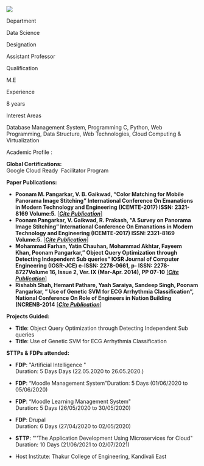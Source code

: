 [![](/sites/default/files/styles/faculty_images/public/2022-09/Poonam.png?itok=lFKJDNNt)](/sites/default/files/2022-09/Poonam.png)

Department

Data Science

Designation

Assistant Professor

Qualification

M.E

Experience

8 years

Interest Areas

Database Management System, Programming C, Python, Web Programming, Data Structure, Web Technologies, Cloud Computing & Virtualization

Academic Profile :

**Global Certifications:**  
Google Cloud Ready  Facilitator Program

**Paper Publications:**

* **Poonam M. Pangarkar, V. B. Gaikwad, “Color Matching for Mobile Panorama Image Stitching” International Conference On Emanations in Modern Technology and Engineering (ICEMTE-2017) ISSN: 2321-8169 Volume:5.** [[***Cite Publication***]](https://ijritcc.org/download/conferences/ICEMTE_2017/Track_1_(CSE)/1490852522_30-03-2017.pdf)
* **Poonam Pangarkar, V. Gaikwad, R. Prakash, “A Survey on Panorama Image Stitching” International Conference On Emanations in Modern Technology and Engineering (ICEMTE-2017) ISSN: 2321-8169 Volume:5.** [[***Cite Publication***]](https://www.semanticscholar.org/paper/A-Survey-on-Panorama-Image-Stitching-Pangarkar-Gaikwad/eda4ba8a9c066bc3a9658bb8ea5eac17179820d6#paper-header)
* **Mohammad Farhan, Yatin Chauhan, Mohammad Akhtar, Fayeem Khan, Poonam Pangarkar,” Object Query Optimization through Detecting Independent Sub queries” IOSR Journal of Computer Engineering (IOSR-JCE) e-ISSN: 2278-0661, p- ISSN: 2278-8727Volume 16, Issue 2, Ver. IX (Mar-Apr. 2014), PP 07-10** [[***Cite Publication***]](https://www.iosrjournals.org/iosr-jce/papers/Vol16-issue2/Version-9/B016290710.pdf)
* **Rishabh Shah, Hemant Pathare, Yash Saraiya, Sandeep Singh, Poonam Pangarkar, ” Use of Genetic SVM for ECG Arrhythmia Classification”, National Conference On Role of Engineers in Nation Building (NCRENB-2014** [[***Cite Publication***]](http://www.viva-technology.org/New/wp-content/uploads/2014/10/NCRENB-2014-Proceeding-Copy.pdf)

**Projects Guided:**

* **Title**: Object Query Optimization through Detecting Independent Sub queries
* **Title**: Use of Genetic SVM for ECG Arrhythmia Classification

**STTPs & FDPs attended:**

* **FDP**: "Artificial Intelligence "  
  Duration: 5 Days Days (22.05.2020 to 26.05.2020.)
* **FDP**: “Moodle Management System”Duration: 5 Days (01/06/2020 to 05/06/2020)
* **FDP**: “Moodle Learning Management System"  
  Duration: 5 Days (26/05/2020 to 30/05/2020)
* **FDP**: Drupal  
  Duration: 6 Days (27/04/2020 to 02/05/2020)
* **STTP**: "''The Application Development Using Microservices for Cloud"  
  Duration: 10 Days (21/06/2021 to 02/07/2021)
  
* Host Institute: Thakur College of Engineering, Kandivali East